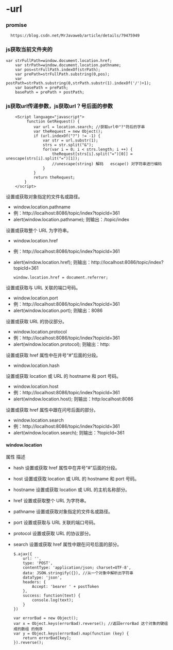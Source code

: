 # -url
### promise 
      https://blog.csdn.net/MrJavaweb/article/details/79475949
### js获取当前文件夹的

    var strFullPath=window.document.location.href;
		var strPath=window.document.location.pathname;
		var pos=strFullPath.indexOf(strPath);
		var prePath=strFullPath.substring(0,pos);
		var postPath=strPath.substring(0,strPath.substr(1).indexOf('/')+1);
		var basePath = prePath;
		basePath = prePath + postPath;	

### js获取url传递参数，js获取url？号后面的参数
  
        <Script language="javascript">  
             function GetRequest() {
                var url = location.search; //获取url中"?"符后的字串
                var theRequest = new Object();
                if (url.indexOf("?") != -1) {
                    var str = url.substr(1);
                    strs = str.split("&");
                    for(var i = 0; i < strs.length; i ++) {
                        theRequest[strs[i].split("=")[0]] = unescape(strs[i].split("=")[1]);
                        //unescape(string) 解码   escape() 对字符串进行编码
                    }
                }
                return theRequest;
            }
        </script> 
        
设置或获取对象指定的文件名或路径。
* window.location.pathname
* 例：http://localhost:8086/topic/index?topicId=361
* alert(window.location.pathname); 则输出：/topic/index

设置或获取整个 URL 为字符串。
* window.location.href
* 例：http://localhost:8086/topic/index?topicId=361
* alert(window.location.href); 则输出：http://localhost:8086/topic/index?topicId=361

      window.location.href = document.referrer;

设置或获取与 URL 关联的端口号码。
* window.location.port
* 例：http://localhost:8086/topic/index?topicId=361
* alert(window.location.port); 则输出：8086

设置或获取 URL 的协议部分。
* window.location.protocol
* 例：http://localhost:8086/topic/index?topicId=361
* alert(window.location.protocol); 则输出：http:

设置或获取 href 属性中在井号“#”后面的分段。
* window.location.hash

设置或获取 location 或 URL 的 hostname 和 port 号码。
* window.location.host
* 例：http://localhost:8086/topic/index?topicId=361
* alert(window.location.host); 则输出：http:localhost:8086

设置或获取 href 属性中跟在问号后面的部分。
* window.location.search
* 例：http://localhost:8086/topic/index?topicId=361
* alert(window.location.search); 则输出：?topicId=361

#### window.location
属性                  描述
* hash                设置或获取 href 属性中在井号“#”后面的分段。
* host                 设置或获取 location 或 URL 的 hostname 和 port 号码。
* hostname      设置或获取 location 或 URL 的主机名称部分。
* href                  设置或获取整个 URL 为字符串。
* pathname      设置或获取对象指定的文件名或路径。
* port                  设置或获取与 URL 关联的端口号码。
* protocol          设置或获取 URL 的协议部分。
* search            设置或获取 href 属性中跟在问号后面的部分。

      $.ajax({
          url: '',
          type: 'POST',
          contentType: 'application/json; charset=UTF-8',
          data: JSON.stringify({}), //从一个对象中解析出字符串
          dataType: 'json',
          headers: {
              Accept: 'bearer ' + postToken
          },
          success: function(text) {
              console.log(text);
          }
      })
      
      var errorBad = new Object();
      var x = Object.keys(errorBad).reverse(); //返回errorBad 这个对象的键组成的数组 的倒序
      var y = Object.keys(errorBad).map(function (key) {
          return errorBad[key];
      }).reverse();
      
      
